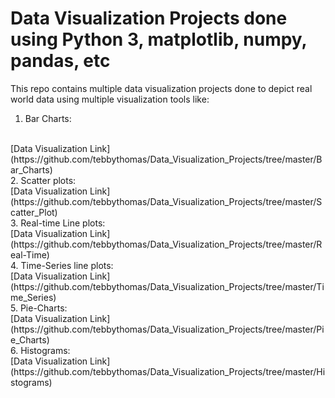 # Data Visualization Projects done using Python 3, matplotlib, numpy, pandas, etc

This repo contains multiple data visualization projects done to depict real
world data using multiple visualization tools like:

1. Bar Charts:
<br />
[Data Visualization Link](https://github.com/tebbythomas/Data_Visualization_Projects/tree/master/Bar_Charts)
<br />
2. Scatter plots:
<br />
[Data Visualization Link](https://github.com/tebbythomas/Data_Visualization_Projects/tree/master/Scatter_Plot)
<br />
3. Real-time Line plots:
<br />
[Data Visualization Link](https://github.com/tebbythomas/Data_Visualization_Projects/tree/master/Real-Time)
<br />
4. Time-Series line plots:
<br />
[Data Visualization Link](https://github.com/tebbythomas/Data_Visualization_Projects/tree/master/Time_Series)
<br />
5. Pie-Charts:
<br />
[Data Visualization Link](https://github.com/tebbythomas/Data_Visualization_Projects/tree/master/Pie_Charts)
<br />
6. Histograms:
<br />
[Data Visualization Link](https://github.com/tebbythomas/Data_Visualization_Projects/tree/master/Histograms)
<br />
